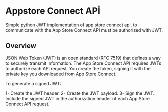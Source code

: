 # Appstore Connect APİ
Simple python JWT implementation of app store connect api, to communicate with the App Store Connect API must be authorized with JWT.  

## Overview
JSON Web Token (JWT) is an open standard (RFC 7519) that defines a way to securely transmit information. The App Store Connect API requires JWTs to authorize each API request. You create the token, signing it with the private key you downloaded from App Store Connect.

To generate a signed JWT:

1- Create the JWT header.
2- Create the JWT payload.
3- Sign the JWT.
Include the signed JWT in the authorization header of each App Store Connect API request.
